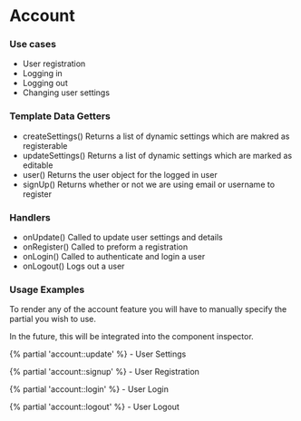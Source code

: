 # Account

### Use cases
* User registration
* Logging in
* Logging out
* Changing user settings

### Template Data Getters
* createSettings()  Returns a list of dynamic settings which are makred as registerable
* updateSettings()  Returns a list of dynamic settings which are marked as editable
* user()  Returns the user object for the logged in user
* signUp()  Returns whether or not we are using email or username to register

### Handlers
* onUpdate()  Called to update user settings and details
* onRegister()  Called to preform a registration
* onLogin()  Called to authenticate and login a user
* onLogout()  Logs out a user

### Usage Examples
To render any of the account feature you will have to manually specify the partial you wish to use.

In the future, this will be integrated into the component inspector.

{% partial 'account::update' %}  - User Settings

{% partial 'account::signup' %}  - User Registration

{% partial 'account::login' %}   - User Login

{% partial 'account::logout' %}  - User Logout